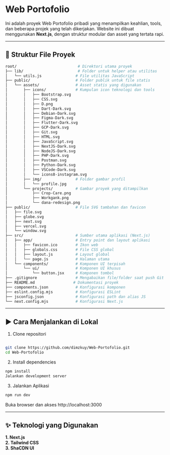 # Web Portofolio

Ini adalah proyek Web Portofolio pribadi yang menampilkan keahlian, tools, dan beberapa projek yang telah dikerjakan. Website ini dibuat menggunakan **Next.js**, dengan struktur modular dan asset yang tertata rapi.

---

## 📁 Struktur File Proyek

```bash
root/                           # Direktori utama proyek
├── lib/                        # Folder untuk helper atau utilitas
│   └── utils.js               # File utilitas JavaScript
├── public/                    # Folder publik untuk file statis
│   └── assets/                # Asset statis yang digunakan
│       ├── icons/             # Kumpulan icon teknologi dan tools
│       │   ├── Bootstrap.svg
│       │   ├── CSS.svg
│       │   ├── D.png
│       │   ├── Dart-Dark.svg
│       │   ├── Debian-Dark.svg
│       │   ├── Figma-Dark.svg
│       │   ├── Flutter-Dark.svg
│       │   ├── GCP-Dark.svg
│       │   ├── Git.svg
│       │   ├── HTML.svg
│       │   ├── JavaScript.svg
│       │   ├── NextJS-Dark.svg
│       │   ├── NodeJS-Dark.svg
│       │   ├── PHP-Dark.svg
│       │   ├── Postman.svg
│       │   ├── Python-Dark.svg
│       │   ├── VSCode-Dark.svg
│       │   └── icons8-instagram.svg
│       ├── img/               # Folder gambar profil
│       │   └── profile.jpg
│       └── projects/          # Gambar proyek yang ditampilkan
│           ├── Crop-Care.png
│           ├── Workgank.png
│           └── dana-redesign.png
├── public/                    # File SVG tambahan dan favicon
│   ├── file.svg
│   ├── globe.svg
│   ├── next.svg
│   ├── vercel.svg
│   └── window.svg
├── src/                       # Sumber utama aplikasi (Next.js)
│   ├── app/                   # Entry point dan layout aplikasi
│   │   ├── favicon.ico        # Ikon web
│   │   ├── globals.css        # File CSS global
│   │   ├── layout.js          # Layout global
│   │   └── page.js            # Halaman utama
│   └── components/            # Komponen UI terpisah
│       └── ui/                # Komponen UI khusus
│           └── button.jsx     # Komponen tombol
├── .gitignore                 # Mengabaikan file/folder saat push Git
├── README.md                 # Dokumentasi proyek
├── components.json            # Konfigurasi komponen
├── eslint.config.mjs          # Konfigurasi ESLint
├── jsconfig.json              # Konfigurasi path dan alias JS
└── next.config.mjs            # Konfigurasi Next.js
```
---

## ▶️ Cara Menjalankan di Lokal
1. Clone repositori

```bash

git clone https://github.com/dimzkuy/Web-Portofolio.git
cd Web-Portofolio
```
2. Install dependencies

```bash
npm install
Jalankan development server
```
3. Jalankan Aplikasi
```bash
npm run dev
```
Buka browser dan akses http://localhost:3000

---

## ✨ Teknologi yang Digunakan<br>
**1. Next.js**<br>
**2. Tailwind CSS**<br>
**3. ShaCDN UI**

